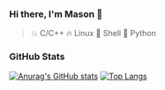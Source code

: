 ### Hi there, I'm Mason 👋

> 💥 C/C++
> 🔥 Linux
> 🌙 Shell
> 🌟 Python

### GitHub Stats

[![Anurag's GitHub stats](https://github-readme-stats.vercel.app/api?username=MasonCodingHere&theme=ambient_gradient&show_icons=true&hide=prs,issues,contribs&card_width=420)](https://github.com/anuraghazra/github-readme-stats) 
[![Top Langs](https://github-readme-stats.vercel.app/api/top-langs/?username=MasonCodingHere&hide=QMake,HTML&theme=ambient_gradient&layout=compact&card_width=420)](https://github.com/anuraghazra/github-readme-stats)

